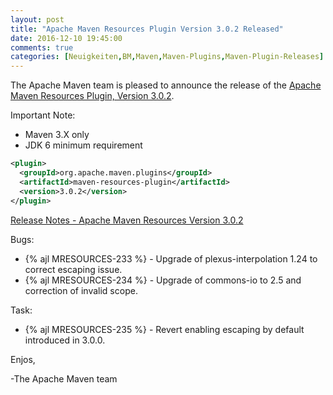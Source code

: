 ```yaml
---
layout: post
title: "Apache Maven Resources Plugin Version 3.0.2 Released"
date: 2016-12-10 19:45:00
comments: true
categories: [Neuigkeiten,BM,Maven,Maven-Plugins,Maven-Plugin-Releases]
---
```

The Apache Maven team is pleased to announce the release of the 
[Apache Maven Resources Plugin, Version 3.0.2](http://maven.apache.org/plugins/maven-resources-plugin).


Important Note: 

 * Maven 3.X only
 * JDK 6 minimum requirement


``` xml
<plugin>
  <groupId>org.apache.maven.plugins</groupId>
  <artifactId>maven-resources-plugin</artifactId>
  <version>3.0.2</version>
</plugin>
```

<!-- more -->

[Release Notes - Apache Maven Resources Version 3.0.2](https://issues.apache.org/jira/secure/ReleaseNote.jspa?projectId=12317827&version=12336059)

Bugs:

 * {% ajl MRESOURCES-233 %} - Upgrade of plexus-interpolation 1.24 to correct escaping issue.
 * {% ajl MRESOURCES-234 %} - Upgrade of commons-io to 2.5 and correction of invalid scope.

Task:

 * {% ajl MRESOURCES-235 %} - Revert enabling escaping by default introduced in 3.0.0.


Enjos,
 
-The Apache Maven team
